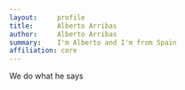 ```yaml
---
layout:     profile
title:      Alberto Arribas
author:     Alberto Arribas
summary:    I'm Alberto and I'm from Spain
affiliation: core
---
```

We do what he says
